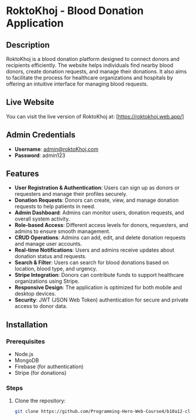 # RoktoKhoj - Blood Donation Application

## Description
RoktoKhoj is a blood donation platform designed to connect donors and recipients efficiently. The website helps individuals find nearby blood donors, create donation requests, and manage their donations. It also aims to facilitate the process for healthcare organizations and hospitals by offering an intuitive interface for managing blood requests.

## Live Website
You can visit the live version of RoktoKhoj at: [https://roktokhoj.web.app/]

## Admin Credentials
- **Username**: admin@roktoKhoj.com
- **Password**: admin123

## Features
- **User Registration & Authentication**: Users can sign up as donors or requesters and manage their profiles securely.
- **Donation Requests**: Donors can create, view, and manage donation requests to help patients in need.
- **Admin Dashboard**: Admins can monitor users, donation requests, and overall system activity.
- **Role-based Access**: Different access levels for donors, requesters, and admins to ensure smooth management.
- **CRUD Operations**: Admins can add, edit, and delete donation requests and manage user accounts.
- **Real-time Notifications**: Users and admins receive updates about donation status and requests.
- **Search & Filter**: Users can search for blood donations based on location, blood type, and urgency.
- **Stripe Integration**: Donors can contribute funds to support healthcare organizations using Stripe.
- **Responsive Design**: The application is optimized for both mobile and desktop devices.
- **Security**: JWT (JSON Web Token) authentication for secure and private access to donor data.

## Installation

### Prerequisites
- Node.js
- MongoDB
- Firebase (for authentication)
- Stripe (for donations)

### Steps
1. Clone the repository:
   ```bash
   git clone https://github.com/Programming-Hero-Web-Course4/b10a12-client-side-yeaminstudent5598.git
